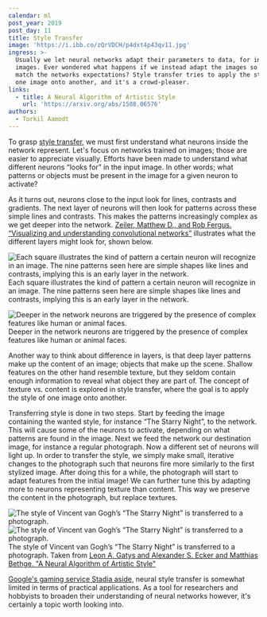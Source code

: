 ```yaml
---
calendar: ml
post_year: 2019
post_day: 11
title: Style Transfer
image: 'https://i.ibb.co/zQrVDCH/p4dxt4p43qv11.jpg'
ingress: >-
  Usually we let neural networks adapt their parameters to data, for instance
  images. Ever wondered what happens if we instead adapt the images so they
  match the networks expectations? Style transfer tries to apply the style of
  one image onto another, and it's a crowd-pleaser.
links:
  - title: A Neural Algorithm of Artistic Style
    url: 'https://arxiv.org/abs/1508.06576'
authors:
  - Torkil Aamodt
---
```

To grasp [style transfer](https://arxiv.org/abs/1508.06576), we must first understand what neurons inside the network represent. Let's focus on networks trained on images; those are easier to appreciate visually. Efforts have been made to understand what different neurons “looks for” in the input image. In other words; what patterns or objects must be present in the image for a given neuron to activate?

As it turns out, neurons close to the input look for lines, contrasts and gradients. The next layer of neurons will then look for patterns across these simple lines and contrasts. This makes the patterns increasingly complex as we get deeper into the network. [Zeiler, Matthew D., and Rob Fergus. “Visualizing and understanding convolutional networks”](https://link.springer.com/chapter/10.1007/978-3-319-10590-1_53) illustrates what the different layers might look for, shown below.

![Each square illustrates the kind of pattern a certain neuron will recognize in an image. The nine patterns seen here are simple shapes like lines and contrasts, implying this is an early layer in the network.](https://i.ibb.co/dM827Z5/bitmap.png)
Each square illustrates the kind of pattern a certain neuron will recognize in an image. The nine patterns seen here are simple shapes like lines and contrasts, implying this is an early layer in the network.

![Deeper in the network neurons are triggered by the presence of complex features like human or animal faces.](https://i.ibb.co/RHRL64b/bitmap.png)
Deeper in the network neurons are triggered by the presence of complex features like human or animal faces.

Another way to think about difference in layers, is that deep layer patterns make up the content of an image; objects that make up the scene. Shallow features on the other hand resemble texture, but they seldom contain enough information to reveal what object they are part of. The concept of texture vs. content is explored in style transfer, where the goal is to apply the style of one image onto another.

Transferring style is done in two steps. Start by feeding the image containing the wanted style, for instance “The Starry Night”, to the network. This will cause some of the neurons to activate, depending on what patterns are found in the image. Next we feed the network our destination image, for instance a regular photograph. Now a different set of neurons will light up. In order to transfer the style, we simply make small, iterative changes to the photograph such that neurons fire more similarly to the first stylized image. After doing this for a while, the photograph will start to adapt features from the initial image! We can further tune this by adapting more to neurons representing texture than content. This way we preserve the content in the photograph, but replace textures.

![The style of Vincent van Gogh’s “The Starry Night” is transferred to a photograph.](https://i.ibb.co/8Xccpfm/source.png)
![The style of Vincent van Gogh’s “The Starry Night” is transferred to a photograph.](https://i.ibb.co/Fx3MXH6/combined.png)
The style of Vincent van Gogh’s “The Starry Night” is transferred to a photograph. Taken from [Leon A. Gatys and
               Alexander S. Ecker and
               Matthias Bethge. "A Neural Algorithm of Artistic Style"](https://arxiv.org/abs/1508.06576)

[Google's gaming service Stadia aside](https://stadia.dev/blog/behind-the-scenes-with-stadias-style-transfer-ml/), neural style transfer is somewhat limited in terms of practical applications. As a tool for researchers and hobbyists to broaden their understanding of neural networks however, it's certainly a topic worth looking into.
